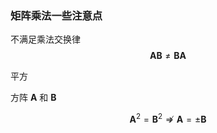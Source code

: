 

### 矩阵乘法一些注意点

不满足乘法交换律
$$
\boldsymbol{A}\boldsymbol{B} \neq \boldsymbol{B}\boldsymbol{A}
$$

平方

方阵 $\boldsymbol{A}$ 和 $\boldsymbol{B}$

$$
\boldsymbol{A}^2 = \boldsymbol{B}^2 \nRightarrow \boldsymbol{A} = \pm\boldsymbol{B}
$$

